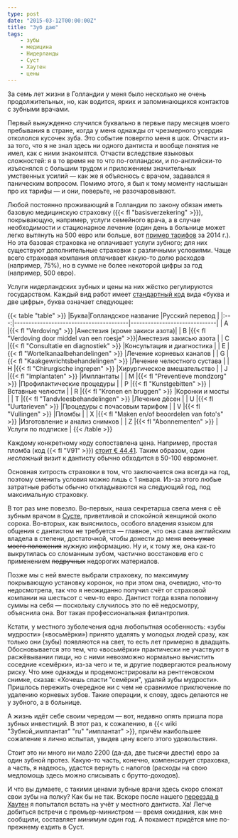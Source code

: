 ```yaml
---
type: post
date: "2015-03-12T00:00:00Z"
title: "Зуб даю"
tags:
    - зубы
    - медицина
    - Нидерланды
    - Суст
    - Хаутен
    - цены
---
```


За семь лет жизни в Голландии у меня было несколько не очень продолжительных, но, как водится, ярких и запоминающихся контактов с зубными врачами.

Первый вынужденно случился буквально в первые пару месяцев моего пребывания в стране, когда у меня однажды от чрезмерного усердия откололся кусочек зуба. Это событие повергло меня в шок. Отчасти из-за того, что я не знал здесь ни одного дантиста и вообще понятия не имел, как с ними знакомятся. Отчасти вследствие языковых сложностей: я в то время не то что по-голландски, и по-английски-то изъяснялся с большим трудом и приложением значительных умственных усилий — как же я объяснюсь с врачом, задавался я паническим вопросом. Помимо этого, я был к тому моменту наслышан про их тарифы — и они, поверьте, не разочаровывают.

<!--more-->

Любой постоянно проживающий в Голландии по закону обязан иметь базовую медицинскую страховку ({{< fl "basisverzekering" >}}), покрывающую, например, услуги семейного врача, а в случае необходимости и стационарное лечение (один день в больнице может легко вытянуть на 500 евро или больше, вот [пример тарифов](https://www.catharinaziekenhuis.nl/files/Patient/Praktische_info/Tarieven/Tarievenlijst-Catharina-Ziekenhuis-2014.3.pdf) за 2014 г.). Но эта базовая страховка не оплачивает услуги зубного; для них существуют дополнительные страховки с различными условиями. Чаще всего страховая компания оплачивает какую-то долю расходов (например, 75%), но в сумме не более некоторой цифры за год (например, 500 евро).

Услуги нидерландских зубных и цены на них жёстко регулируются государством. Каждый вид работ имеет [стандартный код](http://www.independer.nl/tandarts/info/tandartstarieven.aspx) вида «буква и две цифры», буква означает следующее:

{{< table "table" >}}
|Буква|Голландское название                    |Русский перевод               |
|:---:|----------------------------------------|------------------------------|
|  A  |{{< fl "Verdoving" >}}                           |Анестезия (кроме закиси азота)|
|  B  |{{< fl "Verdoving door middel van een roesje" >}}|Анестезия закисью азота       |
|  C  |{{< fl "Consultatie en diagnostiek" >}}          |Консультация и диагностика    |
|  E  |{{< fl "Wortelkanaalbehandelingen" >}}           |Лечение корневых каналов      |
|  G  |{{< fl "Kaakgewrichtsbehandelingen" >}}          |Лечение челюстного сустава    |
|  H  |{{< fl "Chirurgische ingrepen" >}}               |Хирургическое вмешательство   |
|  J  |{{< fl "Implantaten" >}}                         |Имплантаты                    |
|  M  |{{< fl "Preventieve mondzorg" >}}                |Профилактические процедуры    |
|  P  |{{< fl "Kunstgebitten" >}}                       |Вставные челюсти              |
|  R  |{{< fl "Kronen en bruggen" >}}                   |Коронки и мосты               |
|  T  |{{< fl "Tandvleesbehandelingen" >}}              |Лечение дёсен                 |
|  U  |{{< fl "Uurtarieven" >}}                         |Процедуры с почасовым тарифом |
|  V  |{{< fl "Vullingen" >}}                           |Пломбы                        |
|  X  |{{< fl "Maken en/of beoordelen van foto's" >}}   |Изготовление и анализ снимков |
|  Z  |{{< fl "Abonnementen" >}}                        |Услуги по подписке            |
{{< /table >}}

Каждому конкретному коду сопоставлена цена. Например, простая пломба (код {{< fl "V91" >}}) [стоит € 44,41](http://www.independer.nl/tandarts/info/tandartstarieven/vullingen.aspx). Таким образом, один *несложный* визит к дантисту обычно обходится в 50-100 евромонет.

Основная хитрость страховки в том, что заключается она всегда на год, поэтому сменить условия можно лишь с 1 января. Из-за этого любые затратные работы обычно откладываются на следующий год, под максимальную страховку.

В тот раз мне повезло. Во-первых, наша секретарша свела меня с её зубным врачом в [Сусте](0005), приветливой и спокойной женщиной около сорока. Во-вторых, как выяснилось, особого владения языком для общения с дантистом не требуется — главное, что она сама английским владела в степени, достаточной, чтобы донести до меня ~~весь ужас моего положения~~ нужную информацию. Ну и, к тому же, она как-то выкрутилась со сломанным зубом, частично восстановив его с применением ~~подручных~~ недорогих материалов.

Позже мы с ней вместе выбрали страховку, по максимуму покрывающую установку коронок, но при этом она, очевидно, что-то недосмотрела, так что я неожиданно получил счёт от страховой компании на шестьсот с чем-то евро. Дантист тогда взяла половину суммы на себя — поскольку случилось это по её недосмотру, объяснила она. Вот такая профессиональная филантропия.

Кстати, у местного зуболечения одна любопытная особенность: «зубы мудрости» («восьмёрки») принято удалять у молодых людей сразу, как только они (зубы) появляются на свет, то есть лет примерно в двадцать. Обосновывается это тем, что «восьмёрки» практически не участвуют в расжёвывании пищи, но с ними невозможно нормально вычистить соседние «семёрки», из-за чего и те, и другие подвергаются реальному риску. Что мне однажды и продемонстрировали на рентгеновском снимке, сказав: «Хочешь спасти "семёрки", удаляй зубы мудрости». Пришлось пережить очередное ни с чем не сравнимое приключение по удалению корневых зубов. Такие операции, к слову, здесь делаются не у зубного, а в больнице.

А жизнь идёт себе своим чередом — вот, недавно опять пришла пора зубных инвестиций. В этот раз, к сожалению, в {{< wiki "Зубной_имплантат" "ru" "имплантат" >}}, причём наибольшее сожаление я лично испытал, увидев цену всего этого удовольствия.

Стоит это ни много ни мало 2200 (да-да, две тысячи двести) евро за один зубной протез. Какую-то часть, конечно, компенсирует страховка, а часть, я надеюсь, удастся вернуть с налогов (расходы на свою медпомощь здесь можно списывать с брутто-доходов).

И что вы думаете, с такими ценами зубные врачи здесь скоро сложат свои зубы на полку? Как бы не так. Вскоре после нашего [переезда в Хаутен](0221) я попытался встать на учёт у местного дантиста. Ха! Легче добиться встречи с премьер-министром — время ожидания, как мне сообщили, составляет *минимум* один год. А покамест придётся мне по-прежнему ездить в Суст.
